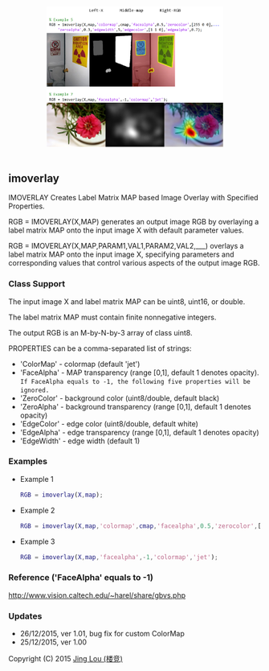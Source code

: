 <div align="center"><img class="aligncenter" src="https://raw.githubusercontent.com/jinglou/downloads/master/image-processing-toolbox/demos/imoverlay/demo_imoverlay_result.png" alt="Image Processing Toolbox using MATLAB - imoverlay" title="Image Processing Toolbox using MATLAB - imoverlay" width="70%"/></div>

<br/>

## imoverlay

IMOVERLAY Creates Label Matrix MAP based Image Overlay with Specified Properties.

  RGB = IMOVERLAY(X,MAP) generates an output image RGB by overlaying a label matrix MAP onto the input image X with default parameter values.

  RGB = IMOVERLAY(X,MAP,PARAM1,VAL1,PARAM2,VAL2,___) overlays a label matrix MAP onto the input image X, specifying parameters and corresponding values that control various aspects of the output image RGB.

### Class Support

  The input image X and label matrix MAP can be uint8, uint16, or double.

  The label matrix MAP must contain finite nonnegative integers.

  The output RGB is an M-by-N-by-3 array of class uint8.

  PROPERTIES can be a comma-separated list of strings:
  - 'ColorMap'   -  colormap   (default 'jet')
  - 'FaceAlpha'  -  MAP transparency  (range [0,1], default 1 denotes opacity). `If FaceAlpha equals to -1, the following five properties will be ignored.`
  - 'ZeroColor'  -  background color  (uint8/double, default black)
  - 'ZeroAlpha'  -  background transparency (range [0,1], default 1 denotes opacity)
  - 'EdgeColor'  -  edge color (uint8/double, default white)
  - 'EdgeAlpha'  -  edge transparency (range [0,1], default 1 denotes opacity)
  - 'EdgeWidth'  -  edge width (default 1)

### Examples

  - Example 1
	```matlab  
	RGB = imoverlay(X,map);
	```

  - Example 2
	```matlab
  	RGB = imoverlay(X,map,'colormap',cmap,'facealpha',0.5,'zerocolor',[255 0 0],'zeroalpha',0.3,'edgewidth',5,'edgecolor',[1 1 0],'edgealpha',0.7);
	```

  - Example 3
	```matlab
  	RGB = imoverlay(X,map,'facealpha',-1,'colormap','jet');
	```


### Reference ('FaceAlpha' equals to -1)

  http://www.vision.caltech.edu/~harel/share/gbvs.php

### Updates

  - 26/12/2015, ver 1.01, bug fix for custom ColorMap
  - 25/12/2015, ver 1.00


Copyright (C) 2015 [Jing Lou (楼竞)](http://www.loujing.com)
